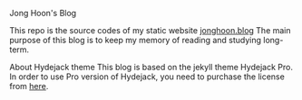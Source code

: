 Jong Hoon's Blog

This repo is the source codes of my static website [jonghoon.blog](https://jonghoon.blog)
The main purpose of this blog is to keep my memory of reading and studying long-term.

About Hydejack theme
This blog is based on the jekyll theme Hydejack Pro.
In order to use Pro version of Hydejack, you need to purchase the license from [here](https://hydejack.com/).
